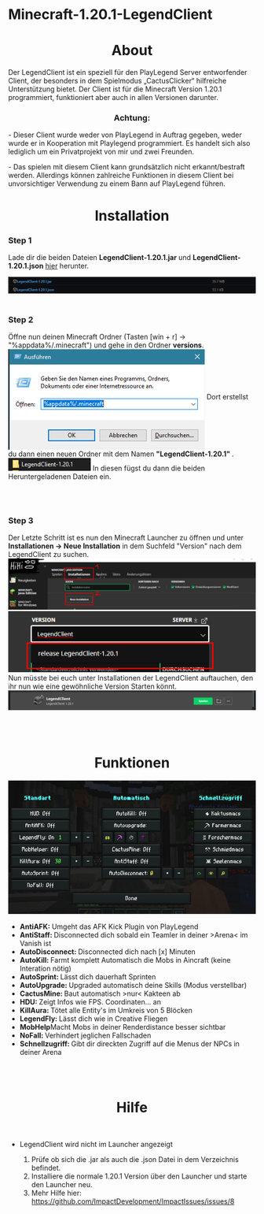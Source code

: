 # Minecraft-1.20.1-LegendClient

<h1 align="center">About</h1>
</p>Der LegendClient ist ein speziell für den PlayLegend Server entworfender Client, der besonders in dem Spielmodus „CactusClicker“ hilfreiche Unterstützung bietet. Der Client ist für die Minecraft Version 1.20.1 programmiert, funktioniert aber auch in allen Versionen darunter. </p>
<h3 align="center"> Achtung: </h3>
</p>
-	Dieser Client wurde weder von PlayLegend in Auftrag gegeben, weder wurde er in Kooperation mit Playlegend programmiert. Es handelt sich also lediglich um ein Privatprojekt von mir und zwei Freunden. <p align="left">
</p>
</p>
-	Das spielen mit diesem Client kann grundsätzlich nicht erkannt/bestraft werden. Allerdings können zahlreiche Funktionen in diesem Client bei unvorsichtiger Verwendung zu einem Bann auf PlayLegend führen. 
<p align="left">
</p>



<h1 align="center">Installation</h1>

<h3>Step 1</h3>
</p> Lade dir die beiden Dateien <b>LegendClient-1.20.1.jar</b> und <b>LegendClient-1.20.1.json</b> <a href="https://github.com/Bogolab/Minecraft-1.20.1-LegendClient/releases/tag/LegendClient">hier</a> herunter. 
 <p align="left">
</p><img src="https://github.com/Bogolab/Minecraft-1.20.1-LegendClient/blob/main/Images/Screenshot_1.png" lign="right">
<br>
<br>

<h3>Step 2</h3>
</p> Öffne nun deinen Minecraft Ordner (Tasten [win + r] -> "%appdata%/.minecraft") und gehe in den Ordner <b>versions</b>. 
<img src="https://github.com/Bogolab/Minecraft-1.20.1-LegendClient/blob/main/Images/Screenshot_2.png" align="middle">
Dort erstellst du dann einen neuen Ordner mit dem Namen <b>"LegendClient-1.20.1" </b>.
<img src=https://github.com/Bogolab/Minecraft-1.20.1-LegendClient/blob/main/Images/Screenshot_3.png>
In diesen fügst du dann die beiden Heruntergeladenen Dateien ein.
<p align="left">
</p>
<br>
<br>

<h3>Step 3</h3>
</p> Der Letzte Schritt ist es nun den Minecraft Launcher zu öffnen und unter <b>Installationen -> Neue Installation</b> in dem Suchfeld "Version" nach dem LegendClient zu suchen.
<img src=https://github.com/Bogolab/Minecraft-1.20.1-LegendClient/blob/main/Images/Screenshot_7.png>
<img src=https://github.com/Bogolab/Minecraft-1.20.1-LegendClient/blob/main/Images/Screenshot_8.png>
Nun müsste bei euch unter Installationen der LegendClient auftauchen, den ihr nun wie eine gewöhnliche Version Starten könnt.
<img src=https://github.com/Bogolab/Minecraft-1.20.1-LegendClient/blob/main/Images/Screenshot_9.png>
 <p align="left">
</p>
<br>
<br>
<h1 align="center">Funktionen</h1>
<img src=https://github.com/Bogolab/Minecraft-1.20.1-LegendClient/blob/main/Images/Screenshot_6.png>


<ul>
  <li><b> AntiAFK: </b> Umgeht das AFK Kick Plugin von PlayLegend</li>
  <li><b> AntiStaff: </b> Disconnected dich sobald ein Teamler in deiner >Arena< im Vanish ist</li>
  <li><b> AutoDisconnect: </b>Disconnected dich nach [x] Minuten</li>
  <li><b> AutoKill: </b>Farmt komplett Automatisch die Mobs in Aincraft (keine Interation nötig)</li>
  <li><b> AutoSprint: </b>Lässt dich dauerhaft Sprinten</li>
  <li><b> AutoUpgrade: </b>Upgraded automatisch deine Skills (Modus verstellbar)</li>
  <li><b> CactusMine: </b>Baut automatisch >nur< Kakteen ab</li>
  <li><b> HDU: </b>Zeigt Infos wie FPS. Coordinaten... an</li>
  <li><b> KillAura: </b>Tötet alle Entity's im Umkreis von 5 Blöcken</li>
  <li><b> LegendFly: </b>Lässt dich wie in Creative Fliegen</li>
  <li><b> MobHelp</b>Macht Mobs in deiner Renderdistance besser sichtbar</li>
  <li><b> NoFall: </b>Verhindert jeglichen Fallschaden</li>
  <li><b> Schnellzugriff: </b>Gibt dir direckten Zugriff auf die Menus der NPCs in deiner Arena</li>
  
</ul>
<br>
<br>

<h1 align="center">Hilfe</h1>
<br>
<ul>
 <li>LegendClient wird nicht im Launcher angezeigt</li>

1. Prüfe ob sich die .jar als auch die .json Datei in dem Verzeichnis befindet.
2. Installiere die normale 1.20.1 Version über den Launcher und starte den Launcher neu.
3. Mehr Hilfe hier: https://github.com/ImpactDevelopment/ImpactIssues/issues/8

</ul>




























